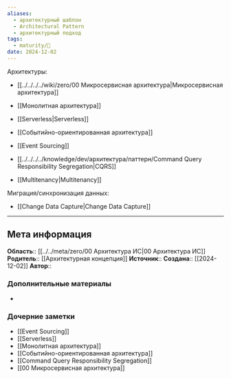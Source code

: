 ```yaml
---
aliases:
  - архитектурный шаблон
  - Architectural Pattern
  - архитектурный подход
tags:
  - maturity/🌱
date: 2024-12-02
---
```

Архитектуры:
- [[../../../../wiki/zero/00 Микросервисная архитектура|Микросервисная архитектура]]
- [[Монолитная архитектура]]
- [[Serverless|Serverless]]
- [[Событийно-ориентированная архитектура]]

- [[Event Sourcing]]
- [[../../../../knowledge/dev/архитектура/паттерн/Command Query Responsibility Segregation|CQRS]]
- [[Multitenancy|Multitenancy]]

Миграция/синхронизация данных:
- [[Change Data Capture|Change Data Capture]]
***
## Мета информация
**Область**:: [[../../meta/zero/00 Архитектура ИС|00 Архитектура ИС]]
**Родитель**:: [[Архитектурная концепция]]
**Источник**:: 
**Создана**:: [[2024-12-02]]
**Автор**:: 
### Дополнительные материалы
- 

### Дочерние заметки
<!-- QueryToSerialize: LIST FROM [[]] WHERE contains(Родитель, this.file.link) or contains(parents, this.file.link) -->
<!-- SerializedQuery: LIST FROM [[]] WHERE contains(Родитель, this.file.link) or contains(parents, this.file.link) -->
- [[Event Sourcing]]
- [[Serverless]]
- [[Монолитная архитектура]]
- [[Событийно-ориентированная архитектура]]
- [[Command Query Responsibility Segregation]]
- [[00 Микросервисная архитектура]]
<!-- SerializedQuery END -->

